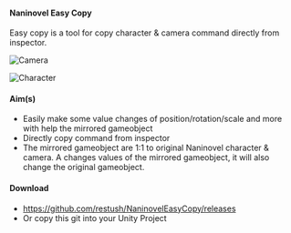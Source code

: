#### Naninovel Easy Copy 
Easy copy is a tool for copy character &amp; camera command directly from inspector.

![Camera](https://github.com/user-attachments/assets/54247144-046e-43bf-b9ee-fbf4da4d3b27)

![Character](https://github.com/user-attachments/assets/ead3bf1e-bcc1-43c2-a1a0-a79cf5805447)


#### Aim(s)
  - Easily make some value changes of position/rotation/scale and more with help the mirrored gameobject
  - Directly copy command from inspector
  - The mirrored gameobject are 1:1 to original Naninovel character & camera. A changes values of the mirrored gameobject, it will also change the original gameobject.

#### Download
  - https://github.com/restush/NaninovelEasyCopy/releases
  - Or copy this git into your Unity Project
